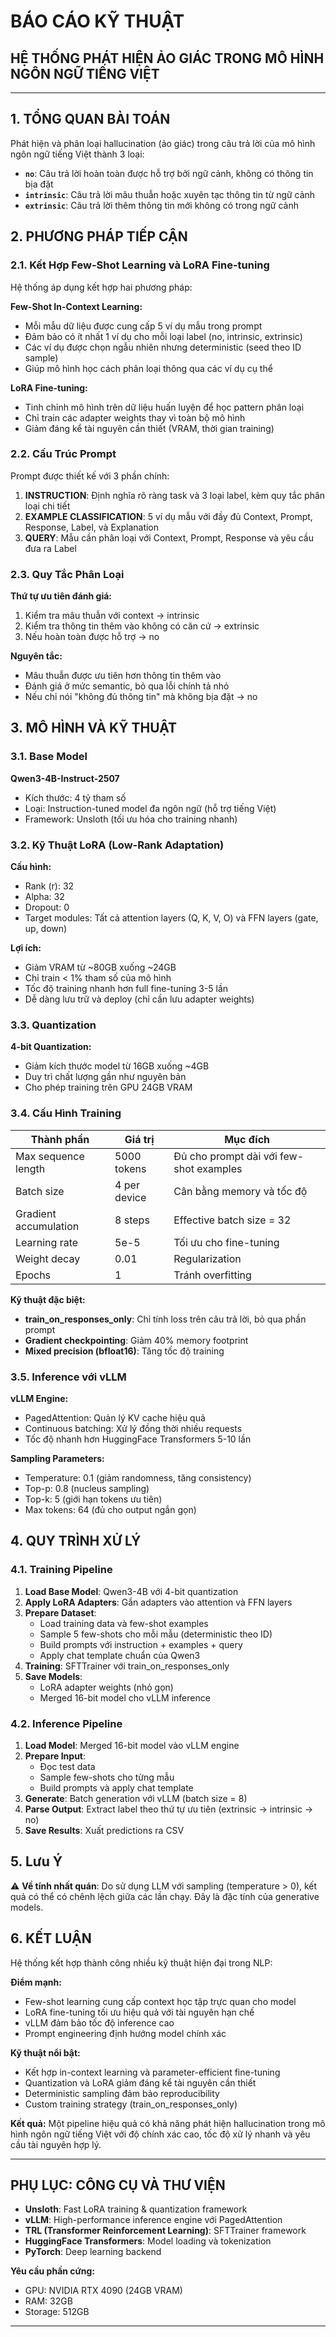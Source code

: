 # BÁO CÁO KỸ THUẬT
## HỆ THỐNG PHÁT HIỆN ẢO GIÁC TRONG MÔ HÌNH NGÔN NGỮ TIẾNG VIỆT

---

## 1. TỔNG QUAN BÀI TOÁN

Phát hiện và phân loại hallucination (ảo giác) trong câu trả lời của mô hình ngôn ngữ tiếng Việt thành 3 loại:

- **`no`**: Câu trả lời hoàn toàn được hỗ trợ bởi ngữ cảnh, không có thông tin bịa đặt
- **`intrinsic`**: Câu trả lời mâu thuẫn hoặc xuyên tạc thông tin từ ngữ cảnh
- **`extrinsic`**: Câu trả lời thêm thông tin mới không có trong ngữ cảnh

## 2. PHƯƠNG PHÁP TIẾP CẬN

### 2.1. Kết Hợp Few-Shot Learning và LoRA Fine-tuning

Hệ thống áp dụng kết hợp hai phương pháp:

**Few-Shot In-Context Learning:**
- Mỗi mẫu dữ liệu được cung cấp 5 ví dụ mẫu trong prompt
- Đảm bảo có ít nhất 1 ví dụ cho mỗi loại label (no, intrinsic, extrinsic)
- Các ví dụ được chọn ngẫu nhiên nhưng deterministic (seed theo ID sample)
- Giúp mô hình học cách phân loại thông qua các ví dụ cụ thể

**LoRA Fine-tuning:**
- Tinh chỉnh mô hình trên dữ liệu huấn luyện để học pattern phân loại
- Chỉ train các adapter weights thay vì toàn bộ mô hình
- Giảm đáng kể tài nguyên cần thiết (VRAM, thời gian training)

### 2.2. Cấu Trúc Prompt

Prompt được thiết kế với 3 phần chính:

1. **INSTRUCTION**: Định nghĩa rõ ràng task và 3 loại label, kèm quy tắc phân loại chi tiết
2. **EXAMPLE CLASSIFICATION**: 5 ví dụ mẫu với đầy đủ Context, Prompt, Response, Label, và Explanation
3. **QUERY**: Mẫu cần phân loại với Context, Prompt, Response và yêu cầu đưa ra Label

### 2.3. Quy Tắc Phân Loại

**Thứ tự ưu tiên đánh giá:**
1. Kiểm tra mâu thuẫn với context → intrinsic
2. Kiểm tra thông tin thêm vào không có căn cứ → extrinsic  
3. Nếu hoàn toàn được hỗ trợ → no

**Nguyên tắc:**
- Mâu thuẫn được ưu tiên hơn thông tin thêm vào
- Đánh giá ở mức semantic, bỏ qua lỗi chính tả nhỏ
- Nếu chỉ nói "không đủ thông tin" mà không bịa đặt → no

## 3. MÔ HÌNH VÀ KỸ THUẬT

### 3.1. Base Model

**Qwen3-4B-Instruct-2507**
- Kích thước: 4 tỷ tham số
- Loại: Instruction-tuned model đa ngôn ngữ (hỗ trợ tiếng Việt)
- Framework: Unsloth (tối ưu hóa cho training nhanh)

### 3.2. Kỹ Thuật LoRA (Low-Rank Adaptation)

**Cấu hình:**
- Rank (r): 32
- Alpha: 32
- Dropout: 0
- Target modules: Tất cả attention layers (Q, K, V, O) và FFN layers (gate, up, down)

**Lợi ích:**
- Giảm VRAM từ ~80GB xuống ~24GB
- Chỉ train < 1% tham số của mô hình
- Tốc độ training nhanh hơn full fine-tuning 3-5 lần
- Dễ dàng lưu trữ và deploy (chỉ cần lưu adapter weights)

### 3.3. Quantization

**4-bit Quantization:**
- Giảm kích thước model từ 16GB xuống ~4GB
- Duy trì chất lượng gần như nguyên bản
- Cho phép training trên GPU 24GB VRAM

### 3.4. Cấu Hình Training

| Thành phần | Giá trị | Mục đích |
|------------|---------|----------|
| Max sequence length | 5000 tokens | Đủ cho prompt dài với few-shot examples |
| Batch size | 4 per device | Cân bằng memory và tốc độ |
| Gradient accumulation | 8 steps | Effective batch size = 32 |
| Learning rate | 5e-5 | Tối ưu cho fine-tuning |
| Weight decay | 0.01 | Regularization |
| Epochs | 1 | Tránh overfitting |

**Kỹ thuật đặc biệt:**
- **train_on_responses_only**: Chỉ tính loss trên câu trả lời, bỏ qua phần prompt
- **Gradient checkpointing**: Giảm 40% memory footprint
- **Mixed precision (bfloat16)**: Tăng tốc độ training

### 3.5. Inference với vLLM

**vLLM Engine:**
- PagedAttention: Quản lý KV cache hiệu quả
- Continuous batching: Xử lý đồng thời nhiều requests
- Tốc độ nhanh hơn HuggingFace Transformers 5-10 lần

**Sampling Parameters:**
- Temperature: 0.1 (giảm randomness, tăng consistency)
- Top-p: 0.8 (nucleus sampling)
- Top-k: 5 (giới hạn tokens ưu tiên)
- Max tokens: 64 (đủ cho output ngắn gọn)

## 4. QUY TRÌNH XỬ LÝ

### 4.1. Training Pipeline

1. **Load Base Model**: Qwen3-4B với 4-bit quantization
2. **Apply LoRA Adapters**: Gắn adapters vào attention và FFN layers
3. **Prepare Dataset**: 
   - Load training data và few-shot examples
   - Sample 5 few-shots cho mỗi mẫu (deterministic theo ID)
   - Build prompts với instruction + examples + query
   - Apply chat template chuẩn của Qwen3
4. **Training**: SFTTrainer với train_on_responses_only
5. **Save Models**:
   - LoRA adapter weights (nhỏ gọn)
   - Merged 16-bit model cho vLLM inference

### 4.2. Inference Pipeline

1. **Load Model**: Merged 16-bit model vào vLLM engine
2. **Prepare Input**: 
   - Đọc test data
   - Sample few-shots cho từng mẫu
   - Build prompts và apply chat template
3. **Generate**: Batch generation với vLLM (batch size = 8)
4. **Parse Output**: Extract label theo thứ tự ưu tiên (extrinsic → intrinsic → no)
5. **Save Results**: Xuất predictions ra CSV


## 5. Lưu Ý

⚠️ **Về tính nhất quán**: Do sử dụng LLM với sampling (temperature > 0), kết quả có thể có chênh lệch giữa các lần chạy. Đây là đặc tính của generative models.


## 6. KẾT LUẬN

Hệ thống kết hợp thành công nhiều kỹ thuật hiện đại trong NLP:

**Điểm mạnh:**
- Few-shot learning cung cấp context học tập trực quan cho model
- LoRA fine-tuning tối ưu hiệu quả với tài nguyên hạn chế
- vLLM đảm bảo tốc độ inference cao
- Prompt engineering định hướng model chính xác

**Kỹ thuật nổi bật:**
- Kết hợp in-context learning và parameter-efficient fine-tuning
- Quantization và LoRA giảm đáng kể tài nguyên cần thiết
- Deterministic sampling đảm bảo reproducibility
- Custom training strategy (train_on_responses_only)

**Kết quả:** Một pipeline hiệu quả có khả năng phát hiện hallucination trong mô hình ngôn ngữ tiếng Việt với độ chính xác cao, tốc độ xử lý nhanh và yêu cầu tài nguyên hợp lý.

---

## PHỤ LỤC: CÔNG CỤ VÀ THƯ VIỆN

- **Unsloth**: Fast LoRA training & quantization framework
- **vLLM**: High-performance inference engine với PagedAttention
- **TRL (Transformer Reinforcement Learning)**: SFTTrainer framework
- **HuggingFace Transformers**: Model loading và tokenization
- **PyTorch**: Deep learning backend

**Yêu cầu phần cứng:**
- GPU: NVIDIA RTX 4090 (24GB VRAM)
- RAM: 32GB
- Storage: 512GB

---
